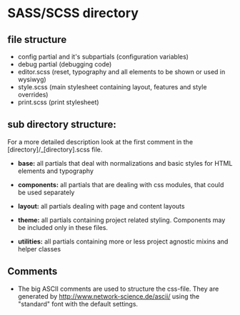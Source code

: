 # SASS/SCSS directory

## file structure

* config partial and it's subpartials (configuration variables)
* debug partial (debugging code)
* editor.scss (reset, typography and all elements to be shown or used in wysiwyg)
* style.scss (main stylesheet containing layout, features and style overrides)
* print.scss (print stylesheet)

## sub directory structure:
For a more detailed description look at the first comment in the [directory]/_[directory].scss file.

* **base:** all partials that deal with normalizations and basic styles for HTML elements and typography

* **components:** all partials that are dealing with css modules, that could be used separately

* **layout:** all partials dealing with page and content layouts

* **theme:** all partials containing project related styling. Components may be included only in these files.

* **utilities:** all partials containing more or less project agnostic mixins and helper classes



## Comments
* The big ASCII comments are used to structure the css-file. They are generated by http://www.network-science.de/ascii/ using the "standard" font with the default settings.
